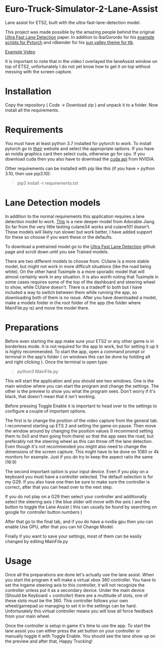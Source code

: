 # Euro-Truck-Simulator-2-Lane-Assist
Lane assist for ETS2, built with the ultra-fast-lane-detection model.

This project was made possible by the amazing people behind the original [Ultra Fast Lane Detection](https://github.com/cfzd/Ultra-Fast-Lane-Detection) paper.
In addition to ibaiGorordo for his [example scripts for Pytorch](https://github.com/ibaiGorordo/Ultrafast-Lane-Detection-Inference-Pytorch-) and rdbender for his  [sun valley theme for ttk](https://github.com/rdbende/Sun-Valley-ttk-theme).

[Example Video](https://youtu.be/oHBFTHrOqCU)


It is important to note that in the video I overlayed the laneAssist window on top of ETS2, unfortunately I do not yet know how to get it on top without messing with the screen capture.

# Installation
Copy the repository ( Code -> Download zip ) and unpack it to a folder. Now install all the requirements.

# Requirements
You must have at least python 3.7 installed for pytorch to work.
To install pytorch go to [their](https://pytorch.org/get-started/locally/) website and select the appropriate options.
If you have an nvidia graphics card then select cuda, otherwise go for cpu. If you download cuda then you also have to download the [cuda api](https://developer.nvidia.com/cuda-downloads) from NVIDIA.


Other requirements can be installed with pip like this (if you have > python 3.10, then use pip3.10):
> pip3 install -r requirements.txt

# Lane Detection models
In addition to the normal requirements this application requires a lane detection model to work.
[This](https://github.com/cfzd/Ultra-Fast-Lane-Detection/issues/270) is a new deeper model from Adorable Jiang. So far from the very little testing culane34 works and culane101 doesn't. These models will likely run slower but work better, I have added support for these so choose if you want these or the defaults.


To download a pretrained model go to the [Ultra Fast Lane Detection](https://github.com/cfzd/Ultra-Fast-Lane-Detection) github page and scroll down until you see Trained models.

There are two different models to choose from. CUlane is a more stable model, but might not work in more difficult situations (like the road being white). On the other hand Tusimple is a more sporadic model that will almost certainly work in any situation. It is also worth noting that Tusimple in some cases requires some of the top of the dashboard and steering wheel to show, while CUlane doesn't. There is a tradeoff to both but I have included a way to switch between them while running the app, so downloading both of them is no issue.
After you have downloaded a model, make a models folder in the root folder of the app (the folder where MainFile.py is) and move the model there.

# Preparations
Before even starting the app make sure your ETS2 or any other game is in borderless mode. It is not required for the app to work, but for setting it up it is highly recommended. To start the app, open a command prompt or terminal in the app's folder ( on windows this can be done by holding alt and right clicking ). Once the terminal is open type:
> python3 MainFile.py

This will start the application and you should see two windows. One is the main window where you can start the program and change the settings. The other is the preview to show you what the program sees. Don't worry if it's black, that doesn't mean that it isn't working.

Before pressing Toggle Enable it is important to head over to the settings to configure a couple of important options.

The first is to change the position of the video capture from the general tab. I recommend starting up ETS 2 and setting the game on pause. Then move the window around by changing the position values (I recommend setting them to 0x0 and then going from there) so that the app sees the road, but preferably not the steering wheel as this can throw off the lane detection. Even though it's not recommended you might also need to change the dimensions of the screen capture. This might have to be done on 1080 or 4k monitors for example. Just if you do try to keep the aspect ratio the same (16:9)

The second important option is your input device. Even if you play on a keyboard you must have a controller selected. The default selection is for my G29. If you also have one then be sure to make sure the controller is correct, after that you can head over to the next step. 

If you do not play on a G29 then select your controller and additionally select the steering axis ( the blue slider will move with the axis ) and the button to toggle the Lane Assist ( this can usually be found by searching on google for *controller* button numbers )

After that go to the final tab, and if you do have a nvidia gpu then you can enable Use GPU, after that you can hit Change Model.

Finally if you want to save your settings, most of them can be easily changed by editing MainFile.py

# Usage
Once all the preparations are done let's actually use the lane assist. When you start the program it will make a virtual xbox 360 controller. You have to set the ingame steering axis to this controller, it will not recognize the controller unless put it as a secondary device. Under the main device (Should be Keyboard + *controller*) there are a multitude of slots, one of these slots must be the 360. This controller follows your own wheel/gamepad so managing to set it in the settings can be hard. Unfortunately this virtual controller means you will lose all force feedback from your main wheel. 

Once the controller is setup in game it's time to use the app. To start the lane assist you can either press the set button on your controller or manually toggle it with Toggle Enable. You should see the lane show up on the preview and after that, Happy Trucking!
